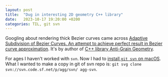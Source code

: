 ```yaml
---
layout: post
title:  "Dug in interesting 2D geometry C++ library"
date:   2023-10-17 19:20:00 +0200
categories: TIL, git svn
---
```

Googling about rendering thick Bezier curves came across [Adaptive Subdivision of Bezier Curves.
An attempt to achieve perfect result in Bezier curve approximation](https://agg.sourceforge.net/antigrain.com/research/adaptive_bezier/). It's by author of [C++ library Anti-Grain Geometry](https://agg.sourceforge.net/antigrain.com/index.html).

For ages I haven't worked with `svn`. Now I had to [install `git svn` on macOS](https://stackoverflow.com/a/65602702/942513). What I wanted to make a copy in git of svn repo is: `git svg clone svn://svn.code.sf.net/p/agg/svn/ agg-svn`.
